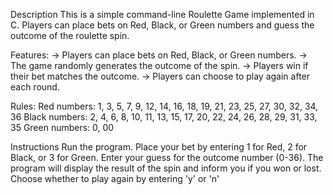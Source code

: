 Description
This is a simple command-line Roulette Game implemented in C. Players can place bets on Red, Black, or Green numbers and guess the outcome of the roulette spin.

Features:
-> Players can place bets on Red, Black, or Green numbers.
-> The game randomly generates the outcome of the spin.
-> Players win if their bet matches the outcome.
-> Players can choose to play again after each round.

Rules:
Red numbers: 1, 3, 5, 7, 9, 12, 14, 16, 18, 19, 21, 23, 25, 27, 30, 32, 34, 36
Black numbers: 2, 4, 6, 8, 10, 11, 13, 15, 17, 20, 22, 24, 26, 28, 29, 31, 33, 35
Green numbers: 0, 00


Instructions
Run the program.
Place your bet by entering 1 for Red, 2 for Black, or 3 for Green.
Enter your guess for the outcome number (0-36).
The program will display the result of the spin and inform you if you won or lost.
Choose whether to play again by entering 'y' or 'n'
